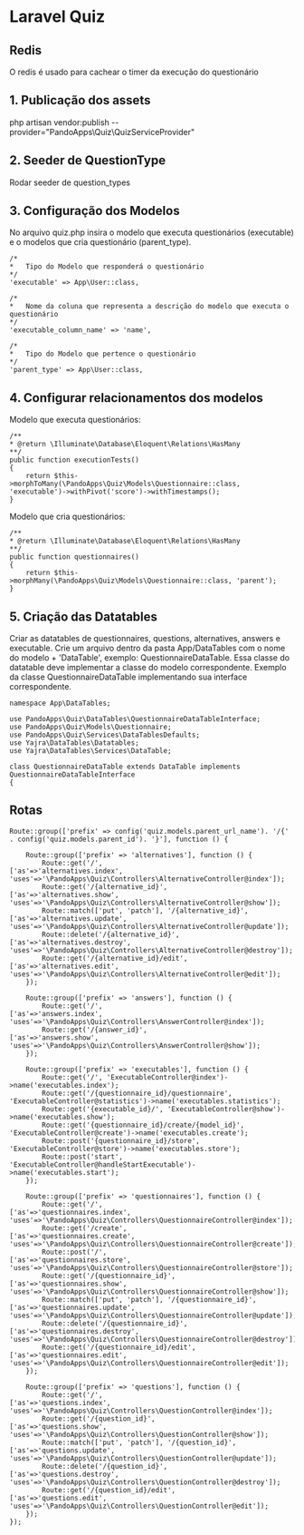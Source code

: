 # Laravel Quiz

## Redis
O redis é usado para cachear o timer da execução do questionário

## 1. Publicação dos assets
php artisan vendor:publish --provider="PandoApps\Quiz\QuizServiceProvider"

## 2. Seeder de QuestionType
Rodar seeder de question_types

## 3. Configuração dos Modelos
No arquivo quiz.php insira o modelo que executa questionários (executable) e o modelos que cria questionário (parent_type).

```
/*
*   Tipo do Modelo que responderá o questionário
*/
'executable' => App\User::class,

/*
*   Nome da coluna que representa a descrição do modelo que executa o questionário
*/
'executable_column_name' => 'name',

/*
*   Tipo do Modelo que pertence o questionário
*/
'parent_type' => App\User::class,
```

## 4. Configurar relacionamentos dos modelos
Modelo que executa questionários:
```
/**
* @return \Illuminate\Database\Eloquent\Relations\HasMany
**/
public function executionTests()
{
	return $this->morphToMany(\PandoApps\Quiz\Models\Questionnaire::class, 'executable')->withPivot('score')->withTimestamps();
}
```

Modelo que cria questionários:
```
/**
* @return \Illuminate\Database\Eloquent\Relations\HasMany
**/
public function questionnaires()
{
	return $this->morphMany(\PandoApps\Quiz\Models\Questionnaire::class, 'parent');
}
```

## 5. Criação das Datatables
Criar as datatables de questionnaires, questions, alternatives, answers e executable.
Crie um arquivo dentro da pasta App/DataTables com o nome do modelo + 'DataTable', exemplo: QuestionnaireDataTable. Essa classe do datatable deve implementar a classe do modelo correspondente.
Exemplo da classe QuestionnaireDataTable implementando sua interface correspondente.

```
namespace App\DataTables;

use PandoApps\Quiz\DataTables\QuestionnaireDataTableInterface;
use PandoApps\Quiz\Models\Questionnaire;
use PandoApps\Quiz\Services\DataTablesDefaults;
use Yajra\DataTables\Datatables;
use Yajra\DataTables\Services\DataTable;

class QuestionnaireDataTable extends DataTable implements QuestionnaireDataTableInterface
{
```

## Rotas

```
Route::group(['prefix' => config('quiz.models.parent_url_name'). '/{' . config('quiz.models.parent_id'). '}'], function () {
    
    Route::group(['prefix' => 'alternatives'], function () {
        Route::get('/',                                        ['as'=>'alternatives.index',   'uses'=>'\PandoApps\Quiz\Controllers\AlternativeController@index']);
        Route::get('/{alternative_id}',                        ['as'=>'alternatives.show',    'uses'=>'\PandoApps\Quiz\Controllers\AlternativeController@show']);
        Route::match(['put', 'patch'], '/{alternative_id}',    ['as'=>'alternatives.update',  'uses'=>'\PandoApps\Quiz\Controllers\AlternativeController@update']);
        Route::delete('/{alternative_id}',                     ['as'=>'alternatives.destroy', 'uses'=>'\PandoApps\Quiz\Controllers\AlternativeController@destroy']);
        Route::get('/{alternative_id}/edit',                   ['as'=>'alternatives.edit',    'uses'=>'\PandoApps\Quiz\Controllers\AlternativeController@edit']);
    });
    
    Route::group(['prefix' => 'answers'], function () {
        Route::get('/',                                     ['as'=>'answers.index',   'uses'=>'\PandoApps\Quiz\Controllers\AnswerController@index']);
        Route::get('/{answer_id}',                          ['as'=>'answers.show',    'uses'=>'\PandoApps\Quiz\Controllers\AnswerController@show']);
    });
    
    Route::group(['prefix' => 'executables'], function () {
        Route::get('/', 'ExecutableController@index')->name('executables.index');
        Route::get('/{questionnaire_id}/questionnaire', 'ExecutableController@statistics')->name('executables.statistics');
        Route::get('{executable_id}/', 'ExecutableController@show')->name('executables.show');
        Route::get('{questionnaire_id}/create/{model_id}', 'ExecutableController@create')->name('executables.create');
        Route::post('{questionnaire_id}/store', 'ExecutableController@store')->name('executables.store');
        Route::post('start', 'ExecutableController@handleStartExecutable')->name('executables.start');
    });
    
    Route::group(['prefix' => 'questionnaires'], function () {
        Route::get('/',                                          ['as'=>'questionnaires.index', 'uses'=>'\PandoApps\Quiz\Controllers\QuestionnaireController@index']);
        Route::get('/create',                                    ['as'=>'questionnaires.create',  'uses'=>'\PandoApps\Quiz\Controllers\QuestionnaireController@create']);
        Route::post('/',                                         ['as'=>'questionnaires.store',   'uses'=>'\PandoApps\Quiz\Controllers\QuestionnaireController@store']);
        Route::get('/{questionnaire_id}',                        ['as'=>'questionnaires.show',    'uses'=>'\PandoApps\Quiz\Controllers\QuestionnaireController@show']);
        Route::match(['put', 'patch'], '/{questionnaire_id}',    ['as'=>'questionnaires.update',  'uses'=>'\PandoApps\Quiz\Controllers\QuestionnaireController@update']);
        Route::delete('/{questionnaire_id}',                     ['as'=>'questionnaires.destroy', 'uses'=>'\PandoApps\Quiz\Controllers\QuestionnaireController@destroy']);
        Route::get('/{questionnaire_id}/edit',                   ['as'=>'questionnaires.edit',    'uses'=>'\PandoApps\Quiz\Controllers\QuestionnaireController@edit']);
    });

    Route::group(['prefix' => 'questions'], function () {
        Route::get('/',                                         ['as'=>'questions.index',   'uses'=>'\PandoApps\Quiz\Controllers\QuestionController@index']);
        Route::get('/{question_id}',                            ['as'=>'questions.show',    'uses'=>'\PandoApps\Quiz\Controllers\QuestionController@show']);
        Route::match(['put', 'patch'], '/{question_id}',        ['as'=>'questions.update',  'uses'=>'\PandoApps\Quiz\Controllers\QuestionController@update']);
        Route::delete('/{question_id}',                         ['as'=>'questions.destroy', 'uses'=>'\PandoApps\Quiz\Controllers\QuestionController@destroy']);
        Route::get('/{question_id}/edit',                       ['as'=>'questions.edit',    'uses'=>'\PandoApps\Quiz\Controllers\QuestionController@edit']);
    });
});
```